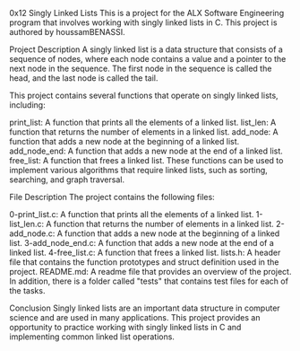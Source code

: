 0x12 Singly Linked Lists
This is a project for the ALX Software Engineering program that involves working with singly linked lists in C. This project is authored by houssamBENASSI.

Project Description
A singly linked list is a data structure that consists of a sequence of nodes, where each node contains a value and a pointer to the next node in the sequence. The first node in the sequence is called the head, and the last node is called the tail.

This project contains several functions that operate on singly linked lists, including:

print_list: A function that prints all the elements of a linked list.
list_len: A function that returns the number of elements in a linked list.
add_node: A function that adds a new node at the beginning of a linked list.
add_node_end: A function that adds a new node at the end of a linked list.
free_list: A function that frees a linked list.
These functions can be used to implement various algorithms that require linked lists, such as sorting, searching, and graph traversal.

File Description
The project contains the following files:

0-print_list.c: A function that prints all the elements of a linked list.
1-list_len.c: A function that returns the number of elements in a linked list.
2-add_node.c: A function that adds a new node at the beginning of a linked list.
3-add_node_end.c: A function that adds a new node at the end of a linked list.
4-free_list.c: A function that frees a linked list.
lists.h: A header file that contains the function prototypes and struct definition used in the project.
README.md: A readme file that provides an overview of the project.
In addition, there is a folder called "tests" that contains test files for each of the tasks.

Conclusion
Singly linked lists are an important data structure in computer science and are used in many applications. This project provides an opportunity to practice working with singly linked lists in C and implementing common linked list operations.